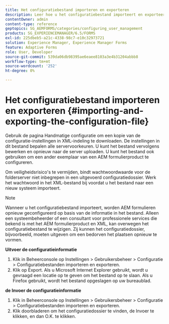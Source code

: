 ```yaml
---
title: Het configuratiebestand importeren en exporteren
description: Leer hoe u het configuratiebestand importeert en exporteert om servervoorkeuren te bewerken of een ander exemplaar van een AEM formulierproduct te configureren.
contentOwner: admin
content-type: reference
geptopics: SG_AEMFORMS/categories/configuring_user_management
products: SG_EXPERIENCEMANAGER/6.5/FORMS
exl-id: 225dbeb5-a21c-4338-98c7-e10c32973721
solution: Experience Manager, Experience Manager Forms
feature: Adaptive Forms
role: User, Developer
source-git-commit: 539da06db98395ae6eaee8103a3e4b31204abbb8
workflow-type: tm+mt
source-wordcount: '252'
ht-degree: 0%

---
```


# Het configuratiebestand importeren en exporteren {#importing-and-exporting-the-configuration-file}

Gebruik de pagina Handmatige configuratie om een kopie van de configuratie-instellingen in XML-indeling te downloaden. De instellingen in dit bestand bepalen alle servervoorkeuren. U kunt het bestand vervolgens bewerken en opnieuw naar de server uploaden. U kunt het bestand ook gebruiken om een ander exemplaar van een AEM formulierproduct te configureren.

Om veiligheidsrisico&#39;s te vermijden, bindt wachtwoordwaarde voor de folderserver niet inbegrepen in een uitgevoerd configuratiedossier. Werk het wachtwoord in het XML-bestand bij voordat u het bestand naar een nieuw systeem importeert.

>[!NOTE]
>
>Wanneer u het configuratiebestand importeert, worden AEM formulieren opnieuw geconfigureerd op basis van de informatie in het bestand. Alleen een systeembeheerder of een consultant voor professionele services die bekend is met het AEM formulierproduct en XML, kan overwegen het configuratiebestand te wijzigen. Zij kunnen het configuratiedossier, bijvoorbeeld, moeten uitgeven om een bedorven het plaatsen opnieuw te vormen.

**Uitvoer de configuratieinformatie**

1. Klik in Beheerconsole op Instellingen > Gebruikersbeheer > Configuratie > Configuratiebestanden importeren en exporteren.
1. Klik op Export. Als u Microsoft Internet Explorer gebruikt, wordt u gevraagd een locatie op te geven om het bestand op te slaan. Als u Firefox gebruikt, wordt het bestand opgeslagen op uw bureaublad.

**de Invoer de configuratieinformatie**

1. Klik in Beheerconsole op Instellingen > Gebruikersbeheer > Configuratie > Configuratiebestanden importeren en exporteren.
1. Klik doorbladeren om het configuratiedossier te vinden, de Invoer te klikken, en dan O.K. te klikken.
